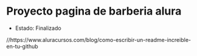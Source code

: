 <h1>Proyecto pagina de barberia alura</h1>
<ul>
  <li>Estado: Finalizado</li>
</ul>
//https://www.aluracursos.com/blog/como-escribir-un-readme-increible-en-tu-github
